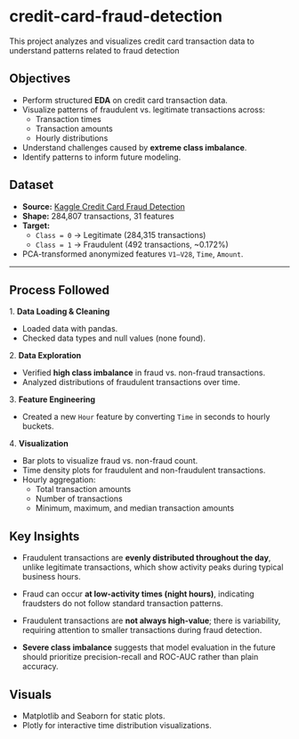 # credit-card-fraud-detection

This project analyzes and visualizes credit card transaction data to understand patterns related to fraud detection


## Objectives

- Perform structured **EDA** on credit card transaction data.
- Visualize patterns of fraudulent vs. legitimate transactions across:
  - Transaction times
  - Transaction amounts
  - Hourly distributions
- Understand challenges caused by **extreme class imbalance**.
- Identify patterns to inform future modeling.



## Dataset

- **Source:** [Kaggle Credit Card Fraud Detection](https://www.kaggle.com/mlg-ulb/creditcardfraud)
- **Shape:** 284,807 transactions, 31 features
- **Target:**
  - `Class = 0` → Legitimate (284,315 transactions)
  - `Class = 1` → Fraudulent (492 transactions, ~0.172%)
- PCA-transformed anonymized features `V1–V28`, `Time`, `Amount`.

---

## Process Followed

1️. **Data Loading & Cleaning**
- Loaded data with pandas.
- Checked data types and null values (none found).

2️. **Data Exploration**
- Verified **high class imbalance** in fraud vs. non-fraud transactions.
- Analyzed distributions of fraudulent transactions over time.

3️. **Feature Engineering**
- Created a new `Hour` feature by converting `Time` in seconds to hourly buckets.

4️. **Visualization**
- Bar plots to visualize fraud vs. non-fraud count.
- Time density plots for fraudulent and non-fraudulent transactions.
- Hourly aggregation:
  - Total transaction amounts
  - Number of transactions
  - Minimum, maximum, and median transaction amounts



## Key Insights

- Fraudulent transactions are **evenly distributed throughout the day**, unlike legitimate transactions, which show activity peaks during typical business hours.

- Fraud can occur **at low-activity times (night hours)**, indicating fraudsters do not follow standard transaction patterns.

- Fraudulent transactions are **not always high-value**; there is variability, requiring attention to smaller transactions during fraud detection.

- **Severe class imbalance** suggests that model evaluation in the future should prioritize precision-recall and ROC-AUC rather than plain accuracy.



## Visuals

- Matplotlib and Seaborn for static plots.
- Plotly for interactive time distribution visualizations.


